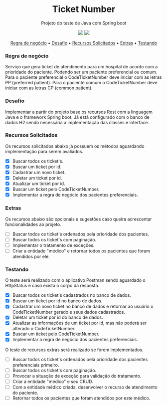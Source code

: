 <h1 align="center">Ticket Number</h1>

<p align="center">Projeto do teste de Java com Spring boot</p>
<p align="center">
<img src="https://img.shields.io/static/v1?label=Java&message=11&color=blue&style=for-the-badge&logo=java">
<img src="https://img.shields.io/static/v1?label=Spring&message=2.5.0&color=blue&style=for-the-badge&logo=spring">
</p>
<p align="center">
 <a href="###Regra">Regra de negócio</a> •
 <a href="#Desafio">Desafio</a> • 
 <a href="#Recursos">Recursos Solicitados</a> •
 <a href="#Extras">Extras</a> •
 <a href="#Testando">Testando</a>

</p>


### Regra de negócio

Serviço que gera ticket de atendimento para um hospital de acordo com a prioridade do paciente. Podendo ser um paciente preferencial ou comum.
Para o paciente preferencial o CodeTicketNumber deve iniciar com as letras PP (preferred patient).
Para o paciente comum o CodeTicketNumber deve iniciar com as letras CP (common patient).

### Desafio

Implementar a partir do projeto base os recursos Rest com a linguagem Java e o framework Spring boot.
Já está configurado com o banco de dados H2 sendo necessária a implementação das classes e interface.

### Recursos Solicitados
Os recursos solicitados abaixo já possuem os métodos aguardando implementação para serem avaliados.
- [x] Buscar todos os ticket's.
- [x] Buscar um ticket por id.
- [x] Cadastrar um novo ticket.
- [x] Deletar um ticket por id.
- [x] Atualizar um ticket por id.
- [x] Buscar um ticket pelo CodeTicketNumber.
- [x] Implementar a regra de negócio dos pacientes preferenciais.

### Extras
Os recursos abaixo são opcionais e sugestões caso queira acrescentar funcionalidades ao projeto.
- [ ] Buscar todos os ticket's ordenados pela prioridade dos pacientes.
- [ ] Buscar todos os ticket's com paginação.
- [ ] Implementar o tratamento de exceções. 
- [ ] Criar a entidade "médico" e retornar todos os pacientes que foram atendidos por ele.

### Testando
O teste será realizado com o aplicativo Postman sendo aguardado o HttpStatus e caso exista o corpo da resposta.
- [x] Buscar todos os ticket's cadastrados no banco de dados.
- [x] Buscar um ticket por id no banco de dados.
- [x] Cadastrar um novo ticket no banco de dados e retornar ao usuário o CodeTicketNumber gerado e seus dados cadastrados.
- [x] Deletar um ticket por id do banco de dados.
- [x] Atualizar as informações de um ticket por id, mas não poderá ser alterado o CodeTicketNumber.
- [x] Buscar um ticket pelo CodeTicketNumber.
- [x] Implementar a regra de negócio dos pacientes preferenciais.

O teste de recursos extras será realizado se forem implementados.
- [ ] Buscar todos os ticket's ordenados pela prioridade dos pacientes preferenciais primeiro.
- [ ] Buscar todos os ticket's com paginação.
- [ ] Provocar a situação de exceção para validação do tratamento.
- [ ] Criar a entidade "médico" e seu CRUD.
- [ ] Com a entidade médico criada, desenvolver o recurso de atendimento do paciente.
- [ ] Retornar todos os pacientes que foram atendidos por este médico.
